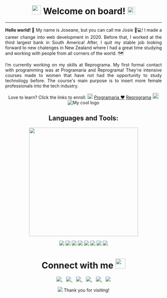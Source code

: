 

<h1 align='center'>
 <img src="https://github.com/TheDudeThatCode/TheDudeThatCode/blob/master/Assets/Hi.gif" width="29px"> Welcome on board!  <img src="https://github.com/TheDudeThatCode/TheDudeThatCode/blob/master/Assets/Earth.gif" width="24px"> 
</h1>
<hr/>
<p align='justify'>
  <b> Hello world! </b> 👋 My name is Joseane, but you can call me Josie 👧💻! I made a career change into web development in 2020. Before that, I worked at the third largest bank in South America! After, I quit my stable job looking forward to new chalenges in New Zealand where I had a great time studying and working with people from all corners of the world. 🗺️ </p>
  
 <p align='justify'> I’m currently working on my skills at Reprograma. My first formal contact with programming was at Programaria and Reprograma! They're intensive courses made to women that have not had the opportunity to study technology before. The course's main purpose is to insert more female professionals into the tech industry. </p>
<p align='center'>
  Love to learn? Click the links to enroll: <img src="https://github.com/TheDudeThatCode/TheDudeThatCode/blob/master/Assets/Rocket.gif" width="18px">
  <a href='https://www.programaria.org/'> Programaria ♥️</a>
  <a href='https://reprograma.com.br/'> Reprograma</a>
 <img src="https://github.com/TheDudeThatCode/TheDudeThatCode/blob/master/Assets/Medal.gif" width="20px">
  <img src="https://reprograma.com.br/assets/img/cursos-03.png" alt="My cool logo"/>
 </p>
 
 
<h2 align='center'> <b> Languages and Tools: </b></h2> 
<p align='center'>
  <a href="#"><img src="https://github-readme-stats.vercel.app/api?username=Joseane-Guedes&show_icons=true&count_private=true&theme=buefy" width="350"></a>
</p>
<p align='center'>
  <img src="https://img.shields.io/badge/Visual_Studio_Code-0078D4?style=for-the-badge&logo=visual%20studio%20code&logoColor=white" />
  <img src="https://img.shields.io/badge/HTML5-E34F26?style=for-the-badge&logo=html5&logoColor=white" />
  <img src="https://img.shields.io/badge/CSS-239120?&style=for-the-badge&logo=css3&logoColor=white" />
  <img src="https://img.shields.io/badge/JavaScript-323330?style=for-the-badge&logo=javascript&logoColor=F7DF1E" />
  <img src="https://img.shields.io/badge/Ruby-CC342D?style=for-the-badge&logo=ruby&logoColor=white" />
  <img src="https://img.shields.io/badge/Python-14354C?style=for-the-badge&logo=python&logoColor=white" />
  <img src="https://img.shields.io/badge/Git-F05032?style=for-the-badge&logo=git&logoColor=white" />
  <img src="https://img.shields.io/badge/shell_script%20-%23121011.svg?&style=for-the-badge&logo=gnu-bash&logoColor=white"/>   
</p>

<h1 align='center'> Connect with me <img src="https://github.com/TheDudeThatCode/TheDudeThatCode/blob/master/Assets/Handshake.gif" height="32px">
</h1> 
<p align='center'>
  
  <a href="https://www.linkedin.com/in/joseane-guedes/">
    <img src="https://img.shields.io/badge/linkedin-%230077B5.svg?&style=for-the-badge&logo=linkedin&logoColor=white" />
  </a>&nbsp;&nbsp;
  <a href="https://www.instagram.com/josie_codes/">
    <img src="https://img.shields.io/badge/instagram-%23E4405F.svg?&style=for-the-badge&logo=instagram&logoColor=white" />        
  </a>&nbsp;&nbsp;
  <a href="https://github.com/Joseane-Guedes">
    <img src="https://img.shields.io/badge/GitHub-100000?style=for-the-badge&logo=github&logoColor=white" />        
  </a>&nbsp;&nbsp;
   <a href="https://www.facebook.com/joseane.guedes2016/">
    <img src="https://img.shields.io/badge/Facebook-1877F2?style=for-the-badge&logo=facebook&logoColor=white" />        
  </a>&nbsp;&nbsp;
  <a href="https://www.facebook.com/messages/t/1811163951/">
    <img src="https://img.shields.io/badge/Messenger-00B2FF?style=for-the-badge&logo=messenger&logoColor=white" />        
  </a>&nbsp;&nbsp;
<a target="_blank" href="mailto:joseane_23@hotmail.com">
  <img src="https://img.shields.io/badge/Microsoft_Outlook-0078D4?style=for-the-badge&logo=microsoft-outlook&logoColor=white" />
</a>
</p>

<p align='center'>
  <a href="#"><img src="https://badges.pufler.dev/visits/Joseane-Guedes/Joseane"></a> Thank you for visiting!
</p>
